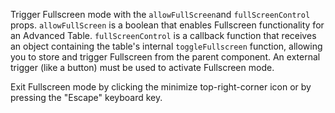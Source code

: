 Trigger Fullscreen mode with the `allowFullScreen`and `fullScreenControl` props.  `allowFullScreen` is a boolean that enables Fullscreen functionality for an Advanced Table. `fullScreenControl` is a callback function that receives an object containing the table's internal `toggleFullscreen` function, allowing you to store and trigger Fullscreen from the parent component. An external trigger (like a button) must be used to activate Fullscreen mode.

Exit Fullscreen mode by clicking the minimize top-right-corner icon or by pressing the "Escape" keyboard key.